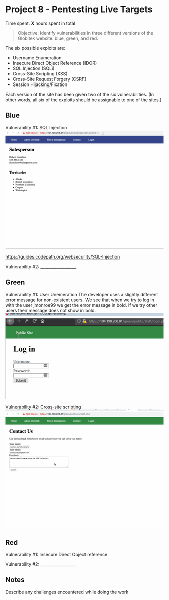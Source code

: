 # Project 8 - Pentesting Live Targets

Time spent: **X** hours spent in total

> Objective: Identify vulnerabilities in three different versions of the Globitek website: blue, green, and red.

The six possible exploits are:
* Username Enumeration
* Insecure Direct Object Reference (IDOR)
* SQL Injection (SQLi)
* Cross-Site Scripting (XSS)
* Cross-Site Request Forgery (CSRF)
* Session Hijacking/Fixation

Each version of the site has been given two of the six vulnerabilities. (In other words, all six of the exploits should be assignable to one of the sites.)

## Blue

Vulnerability #1: SQL Injection
![](https://github.com/lcano8/Codepath/blob/master/Week%209/SQL%20injection.gif)

https://guides.codepath.org/websecurity/SQL-Injection

Vulnerability #2: __________________
![]()


## Green

Vulnerability #1: User Unemeration
The developer uses a slightly different error message for non-existent users. We see that when we try to log in with the user jmonroe99 we get the error message in bold. If we try other users their message does not show in bold. 
 ![](https://github.com/lcano8/Codepath/blob/master/Week%209/User%20enumaration.gif)

Vulnerability #2: Cross-site scripting
 ![](https://github.com/lcano8/Codepath/blob/master/Week%209/Cross-site%20scripting.gif)


## Red

Vulnerability #1: Insecure Direct Object reference
![]()

Vulnerability #2: __________________


## Notes

Describe any challenges encountered while doing the work

